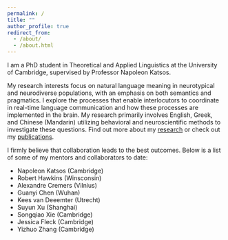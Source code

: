 ```yaml
---
permalink: /
title: ""
author_profile: true
redirect_from:
  - /about/
  - /about.html
---
```


I am a PhD student in Theoretical and Applied Linguistics at the University of Cambridge, supervised by Professor Napoleon Katsos.

My research interests focus on natural language meaning in neurotypical and neurodiverse populations, with an emphasis on both semantics and pragmatics. I explore the processes that enable interlocutors to coordinate in real-time language communication and how these processes are implemented in the brain. My research primarily involves English, Greek, and Chinese (Mandarin) utilizing behavioral and neuroscientific methods to investigate these questions. Find out more about my [research](/research/) or check out my [publications](/publications/).

I firmly believe that collaboration leads to the best outcomes. Below is a list of some of my mentors and collaborators to date:

- Napoleon Katsos (Cambridge)
- Robert Hawkins (Winsconsin)
- Alexandre Cremers (Vilnius)
- Guanyi Chen (Wuhan)
- Kees van Deeemter (Utrecht)
- Suyun Xu (Shanghai)
- Songqiao Xie (Cambridge)
- Jessica Fleck (Cambridge)
- Yizhuo Zhang (Cambridge)
